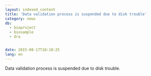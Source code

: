 ```yaml
---
layout: indexed_content
title: 'Data validation process is suspended due to disk trouble'
category: news
db:
  - bioproject
  - biosample
  - dra


date: 2015-08-17T10:10:25
lang: en
---
```


Data validation process is suspended due to disk trouble.
